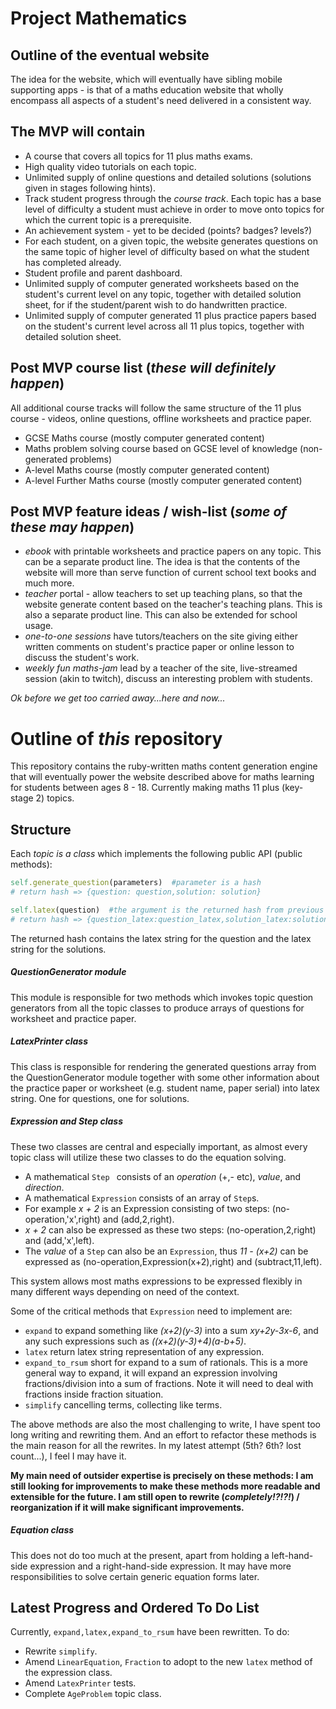 # Project Mathematics

Outline of the eventual website
-------
The idea for the website, which will eventually have sibling mobile supporting apps - is that of a maths education website that wholly encompass all aspects of a student's need delivered in a consistent way.

The MVP will contain
-------
* A course that covers all topics for 11 plus maths exams.
* High quality video tutorials on each topic.
* Unlimited supply of online questions and detailed solutions (solutions given in stages following hints).
* Track student progress through the *course track*.  Each topic has a base level of difficulty a student must achieve in order to move onto topics for which the current topic is a prerequisite.
* An achievement system - yet to be decided (points? badges? levels?)
* For each student, on a given topic, the website generates questions on the same topic of higher level of difficulty based on what the student has completed already.
* Student profile and parent dashboard.
* Unlimited supply of computer generated worksheets based on the student's current level on any topic, together with detailed solution sheet, for if the student/parent wish to do handwritten practice.
* Unlimited supply of computer generated 11 plus practice papers based on the student's current level across all 11 plus topics, together with detailed solution sheet.

Post MVP course list (*these will definitely happen*)
-------
All additional course tracks will follow the same structure of the 11 plus course - videos, online questions, offline worksheets and practice paper.
* GCSE Maths course (mostly computer generated content)
* Maths problem solving course based on GCSE level of knowledge (non-generated problems)
* A-level Maths course (mostly computer generated content)
* A-level Further Maths course (mostly computer generated content)

Post MVP feature ideas / wish-list (*some of these may happen*)
-------
- *ebook* with printable worksheets and practice papers on any topic.  This can be a separate product line.  The idea is that the contents of the website will more than serve function of current school text books and much more.
- *teacher* portal - allow teachers to set up teaching plans, so that the website generate content based on the teacher's teaching plans.  This is also a separate product line.  This can also be extended for school usage.
- *one-to-one sessions* have tutors/teachers on the site giving either written comments on student's practice paper or online lesson to discuss the student's work.
- *weekly fun maths-jam* lead by a teacher of the site, live-streamed session (akin to twitch), discuss an interesting problem with students.

*Ok before we get too carried away...here and now...*


# Outline of *this* repository

This repository contains the ruby-written maths content generation engine that will eventually power the website described above for maths learning for students between ages 8 - 18.  Currently making maths 11 plus (key-stage 2) topics.

Structure
--------
Each *topic is a class* which implements the following public API (public methods):
```ruby
self.generate_question(parameters)  #parameter is a hash
# return hash => {question: question,solution: solution}
```
```ruby
self.latex(question)  #the argument is the returned hash from previous method
# return hash => {question_latex:question_latex,solution_latex:solution_latex}
```
The returned hash contains the latex string for the question and the latex string for the solutions.

##### QuestionGenerator module

This module is responsible for two methods which invokes topic question generators from all the topic classes to produce arrays of questions for worksheet and practice paper.

##### LatexPrinter class

This class is responsible for rendering the generated questions array from the QuestionGenerator module together with some other information about the practice paper or worksheet (e.g. student name, paper serial) into latex string.  One for questions, one for solutions.

##### Expression and Step class

These two classes are central and especially important, as almost every topic class will utilize these two classes to do the equation solving.  
* A mathematical ```Step ``` consists of an *operation* (+,- etc), *value*, and *direction*.
* A mathematical ```Expression``` consists of an array of ```Step```s.
* For example *x + 2* is an Expression consisting of two steps:  (no-operation,'x',right) and (add,2,right).
* *x + 2* can also be expressed as these two steps:  (no-operation,2,right) and (add,'x',left).
* The *value* of a ```Step``` can also be an ```Expression```, thus *11 - (x+2)* can be expressed as (no-operation,Expression(x+2),right) and (subtract,11,left).

This system allows most maths expressions to be expressed flexibly in many different ways depending on need of the context.

Some of the critical methods that ```Expression``` need to implement are:
* ```expand``` to expand something like *(x+2)(y-3)* into a sum *xy+2y-3x-6*, and any such expressions such as *((x+2)(y-3)+4)(a-b+5)*.
* ```latex``` return latex string representation of any expression.
* ```expand_to_rsum``` short for expand to a sum of rationals.  This is a more general way to expand, it will expand an expression involving fractions/division into a sum of fractions.  Note it will need to deal with fractions inside fraction situation.
* ```simplify``` cancelling terms, collecting like terms.

The above methods are also the most challenging to write, I have spent too long writing and rewriting them.  And an effort to refactor these methods is the main reason for all the rewrites.  In my latest attempt (5th? 6th? lost count...), I feel I may have it.

__My main need of outsider expertise is precisely on these methods: I am still looking for improvements to make these methods more readable and extensible for the future.  I am still open to rewrite (*completely!?!?!*) / reorganization if it will make significant improvements.__

##### Equation class

This does not do too much at the present, apart from holding a left-hand-side expression and a right-hand-side expression.  It may have more responsibilities to solve certain generic equation forms later.

## Latest Progress and Ordered To Do List

Currently, ```expand,latex,expand_to_rsum``` have been rewritten.  To do:
* Rewrite ```simplify```.
* Amend ```LinearEquation```, ```Fraction``` to adopt to the new ```latex``` method of the expression class.
* Amend ```LatexPrinter``` tests.
* Complete ```AgeProblem``` topic class.
